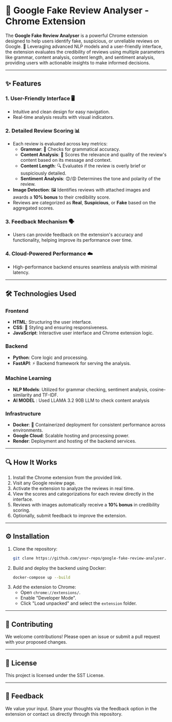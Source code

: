 # 🌟 Google Fake Review Analyser - Chrome Extension

The **Google Fake Review Analyser** is a powerful Chrome extension designed to help users identify fake, suspicious, or unreliable reviews on Google. 🚀 Leveraging advanced NLP models and a user-friendly interface, the extension evaluates the credibility of reviews using multiple parameters like grammar, content analysis, content length, and sentiment analysis, providing users with actionable insights to make informed decisions.

---

## ✨ Features

### 1. **User-Friendly Interface** 🖥️
- Intuitive and clean design for easy navigation.
- Real-time analysis results with visual indicators.

### 2. **Detailed Review Scoring** 📊
- Each review is evaluated across key metrics:
  - **Grammar**: 📝 Checks for grammatical accuracy.
  - **Content Analysis**: 📖 Scores the relevance and quality of the review's content based on its message and context.
  - **Content Length**: 🔍 Evaluates if the review is overly brief or suspiciously detailed.
  - **Sentiment Analysis**: 😊/😡 Determines the tone and polarity of the review.
- **Image Detection**: 🖼️ Identifies reviews with attached images and awards a **10% bonus** to their credibility score.
- Reviews are categorized as **Real**, **Suspicious**, or **Fake** based on the aggregated scores.

### 3. **Feedback Mechanism** 🗣️
- Users can provide feedback on the extension's accuracy and functionality, helping improve its performance over time.

### 4. **Cloud-Powered Performance** ☁️
- High-performance backend ensures seamless analysis with minimal latency.

---

## 🛠️ Technologies Used

### Frontend
- **HTML**: Structuring the user interface.
- **CSS**: 🎨 Styling and ensuring responsiveness.
- **JavaScript**: Interactive user interface and Chrome extension logic.

### Backend
- **Python**: Core logic and processing.
- **FastAPI**: ⚡ Backend framework for serving the analysis.

### Machine Learning
- **NLP Models**: Utilized for grammar checking, sentiment analysis, cosine-similarity and TF-IDF.
- **AI MODEL** : Used LLAMA 3.2 90B LLM to check content analysis 

### Infrastructure
- **Docker**: 🐳 Containerized deployment for consistent performance across environments.
- **Google Cloud**: Scalable hosting and processing power.
- **Render**: Deployment and hosting of the backend services.

---

## 🔍 How It Works
1. Install the Chrome extension from the provided link.
2. Visit any Google review page.
3. Activate the extension to analyze the reviews in real time.
4. View the scores and categorizations for each review directly in the interface.
5. Reviews with images automatically receive a **10% bonus** in credibility scoring.
6. Optionally, submit feedback to improve the extension.

---

## ⚙️ Installation
1. Clone the repository:
   ```bash
   git clone https://github.com/your-repo/google-fake-review-analyser.git
   ```
2. Build and deploy the backend using Docker:
   ```bash
   docker-compose up --build
   ```
3. Add the extension to Chrome:
   - Open `chrome://extensions/`.
   - Enable "Developer Mode".
   - Click "Load unpacked" and select the `extension` folder.

---

## 🤝 Contributing
We welcome contributions! Please open an issue or submit a pull request with your proposed changes.

---

## 📜 License
This project is licensed under the SST License.

---

## 💬 Feedback
We value your input. Share your thoughts via the feedback option in the extension or contact us directly through this repository.
